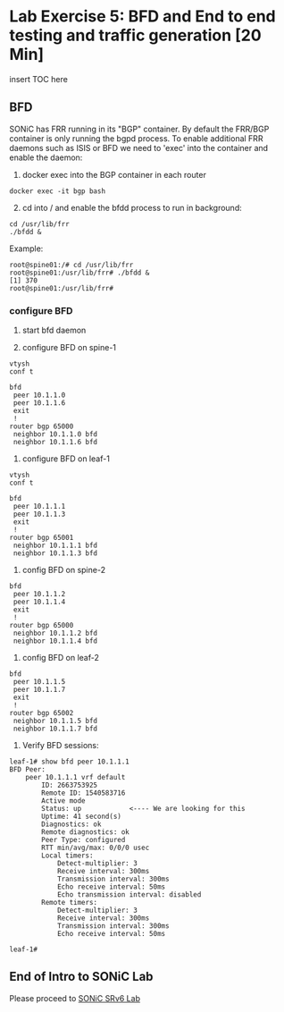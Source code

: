 # Lab Exercise 5: BFD and End to end testing and traffic generation [20 Min]

insert TOC here

## BFD 

SONiC has FRR running in its "BGP" container. By default the FRR/BGP container is only running the bgpd process. To enable additional FRR daemons such as ISIS or BFD we need to 'exec' into the container and enable the daemon:

1. docker exec into the BGP container in each router

```
docker exec -it bgp bash
```

2. cd into / and enable the bfdd process to run in background:

```
cd /usr/lib/frr
./bfdd &
```

Example:
```
root@spine01:/# cd /usr/lib/frr
root@spine01:/usr/lib/frr# ./bfdd &
[1] 370
root@spine01:/usr/lib/frr# 
```

### configure BFD
1. start bfd daemon
   
2. configure BFD on spine-1
```
vtysh
conf t
```
```
bfd
 peer 10.1.1.0
 peer 10.1.1.6
 exit
 !
router bgp 65000
 neighbor 10.1.1.0 bfd
 neighbor 10.1.1.6 bfd
```

1. configure BFD on leaf-1
```
vtysh
conf t
```
```
bfd
 peer 10.1.1.1
 peer 10.1.1.3
 exit
 !
router bgp 65001
 neighbor 10.1.1.1 bfd
 neighbor 10.1.1.3 bfd
```

1. config BFD on spine-2
```
bfd
 peer 10.1.1.2
 peer 10.1.1.4
 exit
 !
router bgp 65000
 neighbor 10.1.1.2 bfd
 neighbor 10.1.1.4 bfd
```

1. config BFD on leaf-2
```
bfd
 peer 10.1.1.5
 peer 10.1.1.7
 exit
 !
router bgp 65002
 neighbor 10.1.1.5 bfd
 neighbor 10.1.1.7 bfd
```

1. Verify BFD sessions:

```
leaf-1# show bfd peer 10.1.1.1
BFD Peer:
	peer 10.1.1.1 vrf default
		ID: 2663753925
		Remote ID: 1540583716
		Active mode
		Status: up            <---- We are looking for this
		Uptime: 41 second(s)
		Diagnostics: ok
		Remote diagnostics: ok
		Peer Type: configured
		RTT min/avg/max: 0/0/0 usec
		Local timers:
			Detect-multiplier: 3
			Receive interval: 300ms
			Transmission interval: 300ms
			Echo receive interval: 50ms
			Echo transmission interval: disabled
		Remote timers:
			Detect-multiplier: 3
			Receive interval: 300ms
			Transmission interval: 300ms
			Echo receive interval: 50ms

leaf-1# 
```

## End of Intro to SONiC Lab
Please proceed to [SONiC SRv6 Lab](https://github.com/scurvy-dog/sonic-dcloud/blob/main/2-SRv6_Lab/README.md)